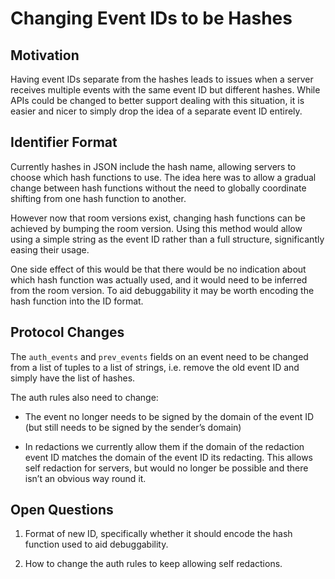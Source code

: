 # Changing Event IDs to be Hashes

## Motivation

Having event IDs separate from the hashes leads to issues when a server
receives multiple events with the same event ID but different hashes.
While APIs could be changed to better support dealing with this
situation, it is easier and nicer to simply drop the idea of a separate
event ID entirely.

## Identifier Format

Currently hashes in JSON include the hash name, allowing servers to
choose which hash functions to use. The idea here was to allow a gradual
change between hash functions without the need to globally coordinate
shifting from one hash function to another.

However now that room versions exist, changing hash functions can be
achieved by bumping the room version. Using this method would allow
using a simple string as the event ID rather than a full structure,
significantly easing their usage.

One side effect of this would be that there would be no indication about
which hash function was actually used, and it would need to be inferred
from the room version. To aid debuggability it may be worth encoding the
hash function into the ID format.

## Protocol Changes

The `auth_events` and `prev_events` fields on an event need to be
changed from a list of tuples to a list of strings, i.e. remove the old
event ID and simply have the list of hashes.

The auth rules also need to change:

-   The event no longer needs to be signed by the domain of the event ID
    (but still needs to be signed by the sender’s domain)

-   In redactions we currently allow them if the domain of the redaction
    event ID matches the domain of the event ID its redacting. This
    allows self redaction for servers, but would no longer be possible
    and there isn’t an obvious way round it.

## Open Questions

1.  Format of new ID, specifically whether it should encode the hash
    function used to aid debuggability.

2.  How to change the auth rules to keep allowing self redactions.

